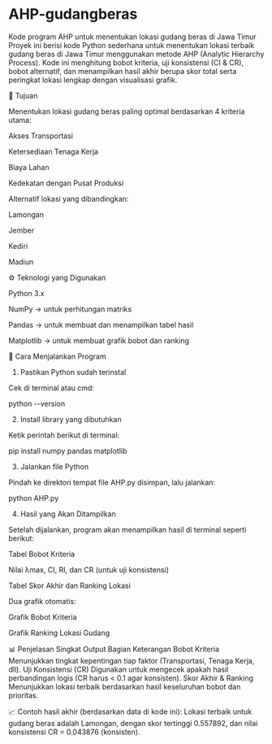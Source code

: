 # AHP-gudangberas
Kode program AHP untuk menentukan lokasi gudang beras di Jawa Timur
Proyek ini berisi kode Python sederhana untuk menentukan lokasi terbaik gudang beras di Jawa Timur menggunakan metode AHP (Analytic Hierarchy Process).
Kode ini menghitung bobot kriteria, uji konsistensi (CI & CR), bobot alternatif, dan menampilkan hasil akhir berupa skor total serta peringkat lokasi lengkap dengan visualisasi grafik.

🎯 Tujuan

Menentukan lokasi gudang beras paling optimal berdasarkan 4 kriteria utama:

Akses Transportasi

Ketersediaan Tenaga Kerja

Biaya Lahan

Kedekatan dengan Pusat Produksi

Alternatif lokasi yang dibandingkan:

Lamongan

Jember

Kediri

Madiun

⚙️ Teknologi yang Digunakan

Python 3.x

NumPy → untuk perhitungan matriks

Pandas → untuk membuat dan menampilkan tabel hasil

Matplotlib → untuk membuat grafik bobot dan ranking

🧮 Cara Menjalankan Program
1. Pastikan Python sudah terinstal

Cek di terminal atau cmd:

python --version

2. Install library yang dibutuhkan

Ketik perintah berikut di terminal:

pip install numpy pandas matplotlib

3. Jalankan file Python

Pindah ke direktori tempat file AHP.py disimpan, lalu jalankan:

python AHP.py

4. Hasil yang Akan Ditampilkan

Setelah dijalankan, program akan menampilkan hasil di terminal seperti berikut:

Tabel Bobot Kriteria

Nilai λmax, CI, RI, dan CR (untuk uji konsistensi)

Tabel Skor Akhir dan Ranking Lokasi

Dua grafik otomatis:

Grafik Bobot Kriteria

Grafik Ranking Lokasi Gudang

📊 Penjelasan Singkat Output
Bagian	Keterangan
Bobot Kriteria	Menunjukkan tingkat kepentingan tiap faktor (Transportasi, Tenaga Kerja, dll).
Uji Konsistensi (CR)	Digunakan untuk mengecek apakah hasil perbandingan logis (CR harus < 0.1 agar konsisten).
Skor Akhir & Ranking	Menunjukkan lokasi terbaik berdasarkan hasil keseluruhan bobot dan prioritas.

📈 Contoh hasil akhir (berdasarkan data di kode ini):
Lokasi terbaik untuk gudang beras adalah Lamongan, dengan skor tertinggi 0.557892, dan nilai konsistensi CR = 0.043876 (konsisten).
